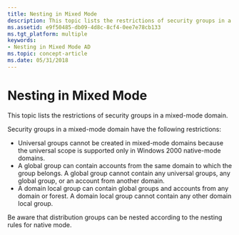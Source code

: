 ```yaml
---
title: Nesting in Mixed Mode
description: This topic lists the restrictions of security groups in a mixed-mode domain.
ms.assetid: e9f50485-db09-4d8c-8cf4-0ee7e78cb133
ms.tgt_platform: multiple
keywords:
- Nesting in Mixed Mode AD
ms.topic: concept-article
ms.date: 05/31/2018
---
```


# Nesting in Mixed Mode

This topic lists the restrictions of security groups in a mixed-mode domain.

Security groups in a mixed-mode domain have the following restrictions:

-   Universal groups cannot be created in mixed-mode domains because the universal scope is supported only in Windows 2000 native-mode domains.
-   A global group can contain accounts from the same domain to which the group belongs. A global group cannot contain any universal groups, any global group, or an account from another domain.
-   A domain local group can contain global groups and accounts from any domain or forest. A domain local group cannot contain any other domain local group.

Be aware that distribution groups can be nested according to the nesting rules for native mode.

 

 




